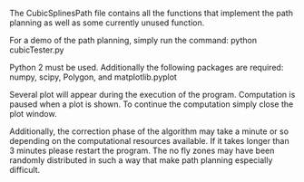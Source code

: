 The CubicSplinesPath file contains all the functions that implement the path
    planning as well as some currently unused function.

For a demo of the path planning, simply run the command:
       python cubicTester.py

Python 2 must be used. Additionally the following packages are required:
    numpy, scipy, Polygon, and matplotlib.pyplot

Several plot will appear during the execution of the program. Computation is paused
    when a plot is shown. To continue the computation simply close the plot window.

Additionally, the correction phase of the algorithm may take a minute or so
    depending on the computational resources available. If it takes longer than 3
    minutes please restart the program. The no fly zones may have been randomly
    distributed in such a way that make path planning especially difficult.